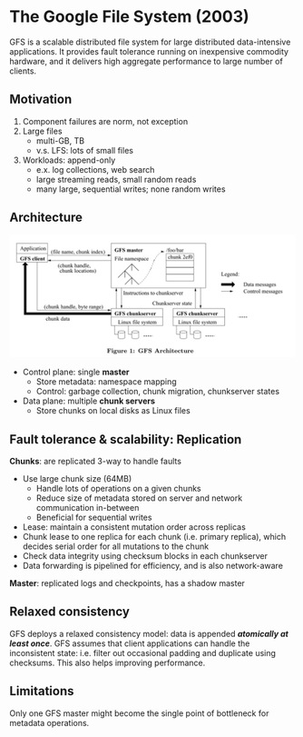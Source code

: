 # The Google File System (2003) 
GFS is a scalable distributed file system for large distributed data-intensive applications. It provides fault tolerance running on inexpensive commodity hardware, and it delivers high aggregate performance to large number of clients. 

## Motivation 
1. Component failures are norm, not exception
2. Large files
   *  multi-GB, TB 
   *  v.s. LFS: lots of small files
4. Workloads: append-only 
   *  e.x. log collections, web search
   *  large streaming reads, small random reads
   *  many large, sequential writes; none random writes

## Architecture 
![gfs-architecture](images/38-gfs/gfs-architecture.png)

* Control plane: single **master**
    *  Store metadata: namespace mapping
    *  Control: garbage collection, chunk migration, chunkserver states  
* Data plane: multiple **chunk servers**
    *  Store chunks on local disks as Linux files
      
## Fault tolerance & scalability: Replication 
**Chunks**: are replicated 3-way to handle faults
- Use large chunk size (64MB) 
    -  Handle lots of operations on a given chunks
    -  Reduce size of metadata stored on server and network communication in-between
    -  Beneficial for sequential writes
- Lease: maintain a consistent mutation order across replicas
- Chunk lease to one replica for each chunk (i.e. primary replica), which decides serial order for all mutations to the chunk
- Check data integrity using checksum blocks in each chunkserver
- Data forwarding is pipelined for efficiency, and is also network-aware

**Master**: replicated logs and checkpoints, has a shadow master 

## Relaxed consistency 
GFS deploys a relaxed consistency model: data is appended **_atomically_ _at least once_**. GFS assumes that client applications can handle the inconsistent state: i.e. filter out occasional padding and duplicate using checksums. This also helps improving performance. 

## Limitations 
Only one GFS master might become the single point of bottleneck for metadata operations. 
